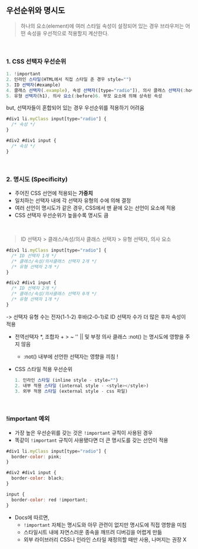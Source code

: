 ## 우선순위와 명시도

> 하나의 요소(element)에 여러 스타일 속성이 설정되어 있는 경우 브라우저는 어떤 속성을 우선적으로 적용할지 계산한다.

<br/>

### 1. CSS 선택자 우선순위

```jsx
1. !important
2. 인라인 스타일(HTML에서 직접 스타일 준 경우 style="")
3. ID 선택자(#example)
4. 클래스 선택자(.example), 속성 선택자([type="radio"]), 의사 클래스 선택자(:hover)
5. 유형 선택자(h1), 의사 요소(:before)6. 부모 요소에 의해 상속된 속성
```

but, 선택자들이 혼합되어 있는 경우 우선순위를 적용하기 어려움

```jsx
#div1 li.myClass input[type="radio"] {
  /* 속성 */
}

#div2 #div1 input {
  /* 속성 */
}
```

<br/>

### 2. 명시도 (Specificity)
- 주어진 CSS 선언에 적용되는 **가중치**
- 일치하는 선택자 내에 각 선택자 유형의 수에 의해 결정
- 여러 선언이 명시도가 같은 경우, CSS에서 맨 끝에 오는 선언이 요소에 적용
- CSS 선택자 우선순위가 높을수록 명시도 큼

<br/>

> ID 선택자 > 클래스/속성/의사 클래스 선택자 > 유형 선택자, 의사 요소

```jsx
#div1 li.myClass input[type="radio"] {
  /* ID 선택자 1개 */
  /* 클래스/속성/의사클래스 선택자 2개 */
  /* 유형 선택자 2개 */
}

#div2 #div1 input {
  /* ID 선택자 2개 */
  /* 클래스/속성/의사클래스 선택자 0개 */
  /* 유형 선택자 1개 */
}
```

-> 선택자 유형 수는 전자(1-1-2) 후바(2-0-1)로 ID 선택자 수가 더 많은 후자 속성이 적용

- 전역선택자 *, 조합자 + > ~ '' || 및 부정 의사 클래스 :not() 는 명시도에 영향을 주지 않음
    - :not() 내부에 선언한 선택자는 영향을 끼침 !

- CSS 스타일 적용 우선순위

    ```jsx
    1. 인라인 스타일 (inline style - style="")
    2. 내부 적용 스타일 (internal style - <style></style>)
    3. 외부 적용 스타일 (external style - css 파일)
    ```

<br/>

### !important 예외

- 가장 높은 우선순위를 갖는 것은 `!important` 규칙이 사용된 경우
- 똑같이 `!important` 규칙이 사용됐다면 더 큰 명시도를 갖는 선언이 적용

```jsx
#div1 li.myClass input[type="radio"] {
  border-color: pink;
}

#div2 #div1 input {
  border-color: black;
}

input {
  border-color: red !important;
}
```

- Docs에 따르면,
    - `!important` 자체는 명시도와 아무 관련이 없지만 명시도에 직접 영향을 미침
    - 스타일시트 내에 자연스러운 종속을 깨뜨려 디버깅을 어렵게 만듦
    - 외부 라이브러리 CSS나 인라인 스타일 재정의할 때만 사용, 나머지는 권장 X